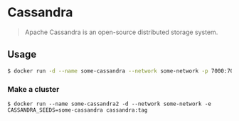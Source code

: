 # Cassandra

> Apache Cassandra is an open-source distributed storage system.

## Usage

```bash
$ docker run -d --name some-cassandra --network some-network -p 7000:7000 -v /my/own/datadir:/var/lib/cassandra cassandra:tag

```


### Make a cluster
`$ docker run --name some-cassandra2 -d --network some-network -e CASSANDRA_SEEDS=some-cassandra cassandra:tag
`
